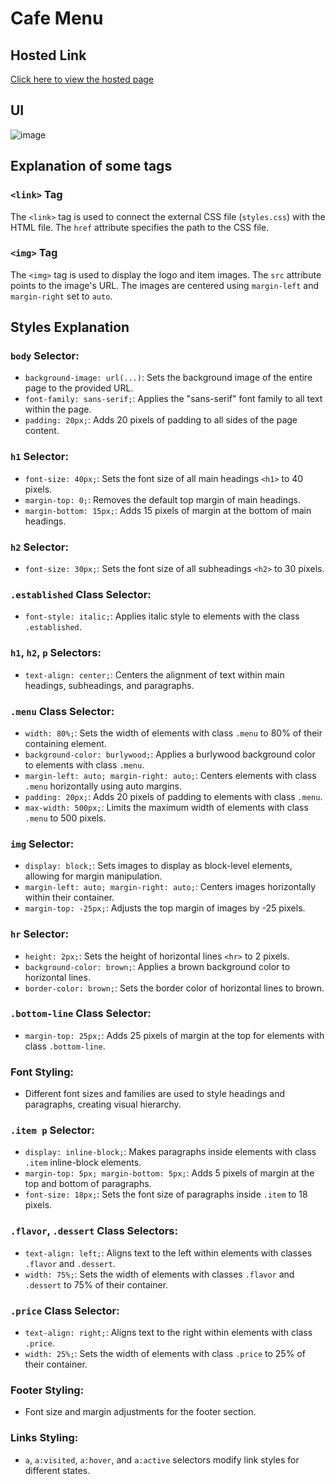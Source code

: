 # Cafe Menu

## Hosted Link
[Click here to view the hosted page](https://saifulislam05.github.io/cafe-menu/)


## UI 
![image](https://github.com/saifulislam05/css-assign/assets/73392705/1776e456-e4ce-466f-b7c6-44127f5f1854)

## Explanation of some tags

### `<link>` Tag
The `<link>` tag is used to connect the external CSS file (`styles.css`) with the HTML file. The `href` attribute specifies the path to the CSS file.

### `<img>` Tag
The `<img>` tag is used to display the logo and item images. The `src` attribute points to the image's URL. The images are centered using `margin-left` and `margin-right` set to `auto`.

## Styles Explanation

### `body` Selector:
- `background-image: url(...)`: Sets the background image of the entire page to the provided URL.
- `font-family: sans-serif;`: Applies the "sans-serif" font family to all text within the page.
- `padding: 20px;`: Adds 20 pixels of padding to all sides of the page content.

### `h1` Selector:
- `font-size: 40px;`: Sets the font size of all main headings `<h1>` to 40 pixels.
- `margin-top: 0;`: Removes the default top margin of main headings.
- `margin-bottom: 15px;`: Adds 15 pixels of margin at the bottom of main headings.

### `h2` Selector:
- `font-size: 30px;`: Sets the font size of all subheadings `<h2>` to 30 pixels.

### `.established` Class Selector:
- `font-style: italic;`: Applies italic style to elements with the class `.established`.

### `h1`, `h2`, `p` Selectors:
- `text-align: center;`: Centers the alignment of text within main headings, subheadings, and paragraphs.

### `.menu` Class Selector:
- `width: 80%;`: Sets the width of elements with class `.menu` to 80% of their containing element.
- `background-color: burlywood;`: Applies a burlywood background color to elements with class `.menu`.
- `margin-left: auto; margin-right: auto;`: Centers elements with class `.menu` horizontally using auto margins.
- `padding: 20px;`: Adds 20 pixels of padding to elements with class `.menu`.
- `max-width: 500px;`: Limits the maximum width of elements with class `.menu` to 500 pixels.

### `img` Selector:
- `display: block;`: Sets images to display as block-level elements, allowing for margin manipulation.
- `margin-left: auto; margin-right: auto;`: Centers images horizontally within their container.
- `margin-top: -25px;`: Adjusts the top margin of images by -25 pixels.

### `hr` Selector:
- `height: 2px;`: Sets the height of horizontal lines `<hr>` to 2 pixels.
- `background-color: brown;`: Applies a brown background color to horizontal lines.
- `border-color: brown;`: Sets the border color of horizontal lines to brown.

### `.bottom-line` Class Selector:
- `margin-top: 25px;`: Adds 25 pixels of margin at the top for elements with class `.bottom-line`.

### Font Styling:
- Different font sizes and families are used to style headings and paragraphs, creating visual hierarchy.

### `.item p` Selector:
- `display: inline-block;`: Makes paragraphs inside elements with class `.item` inline-block elements.
- `margin-top: 5px; margin-bottom: 5px;`: Adds 5 pixels of margin at the top and bottom of paragraphs.
- `font-size: 18px;`: Sets the font size of paragraphs inside `.item` to 18 pixels.

### `.flavor`, `.dessert` Class Selectors:
- `text-align: left;`: Aligns text to the left within elements with classes `.flavor` and `.dessert`.
- `width: 75%;`: Sets the width of elements with classes `.flavor` and `.dessert` to 75% of their container.

### `.price` Class Selector:
- `text-align: right;`: Aligns text to the right within elements with class `.price`.
- `width: 25%;`: Sets the width of elements with class `.price` to 25% of their container.

### Footer Styling:
- Font size and margin adjustments for the footer section.

### Links Styling:
- `a`, `a:visited`, `a:hover`, and `a:active` selectors modify link styles for different states.
